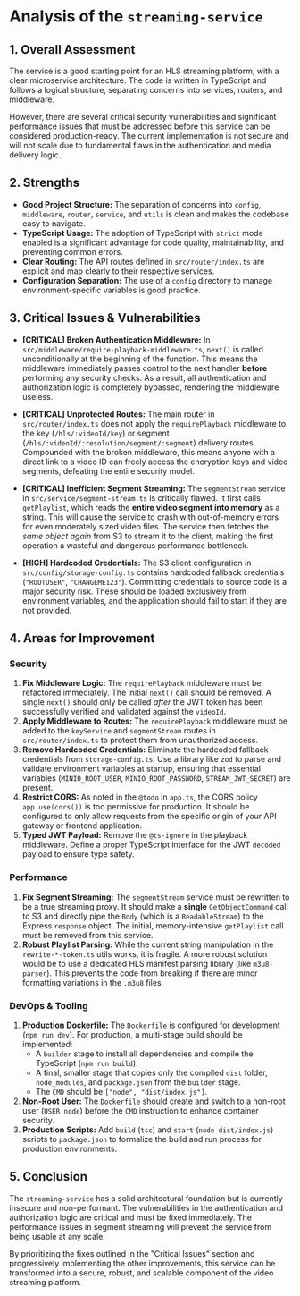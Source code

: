 
# Analysis of the `streaming-service`

## 1. Overall Assessment

The service is a good starting point for an HLS streaming platform, with a clear microservice architecture. The code is written in TypeScript and follows a logical structure, separating concerns into services, routers, and middleware.

However, there are several critical security vulnerabilities and significant performance issues that must be addressed before this service can be considered production-ready. The current implementation is not secure and will not scale due to fundamental flaws in the authentication and media delivery logic.

## 2. Strengths

*   **Good Project Structure:** The separation of concerns into `config`, `middleware`, `router`, `service`, and `utils` is clean and makes the codebase easy to navigate.
*   **TypeScript Usage:** The adoption of TypeScript with `strict` mode enabled is a significant advantage for code quality, maintainability, and preventing common errors.
*   **Clear Routing:** The API routes defined in `src/router/index.ts` are explicit and map clearly to their respective services.
*   **Configuration Separation:** The use of a `config` directory to manage environment-specific variables is good practice.

## 3. Critical Issues & Vulnerabilities

*   **[CRITICAL] Broken Authentication Middleware:** In `src/middleware/require-playback-middleware.ts`, `next()` is called unconditionally at the beginning of the function. This means the middleware immediately passes control to the next handler **before** performing any security checks. As a result, all authentication and authorization logic is completely bypassed, rendering the middleware useless.

*   **[CRITICAL] Unprotected Routes:** The main router in `src/router/index.ts` does not apply the `requirePlayback` middleware to the key (`/hls/:videoId/key`) or segment (`/hls/:videoId/:resolution/segment/:segment`) delivery routes. Compounded with the broken middleware, this means anyone with a direct link to a video ID can freely access the encryption keys and video segments, defeating the entire security model.

*   **[CRITICAL] Inefficient Segment Streaming:** The `segmentStream` service in `src/service/segment-stream.ts` is critically flawed. It first calls `getPlaylist`, which reads the **entire video segment into memory** as a string. This will cause the service to crash with out-of-memory errors for even moderately sized video files. The service then fetches the *same object again* from S3 to stream it to the client, making the first operation a wasteful and dangerous performance bottleneck.

*   **[HIGH] Hardcoded Credentials:** The S3 client configuration in `src/config/storage-config.ts` contains hardcoded fallback credentials (`"ROOTUSER"`, `"CHANGEME123"`). Committing credentials to source code is a major security risk. These should be loaded exclusively from environment variables, and the application should fail to start if they are not provided.

## 4. Areas for Improvement

### Security

1.  **Fix Middleware Logic:** The `requirePlayback` middleware must be refactored immediately. The initial `next()` call should be removed. A single `next()` should only be called *after* the JWT token has been successfully verified and validated against the `videoId`.
2.  **Apply Middleware to Routes:** The `requirePlayback` middleware must be added to the `keyService` and `segmentStream` routes in `src/router/index.ts` to protect them from unauthorized access.
3.  **Remove Hardcoded Credentials:** Eliminate the hardcoded fallback credentials from `storage-config.ts`. Use a library like `zod` to parse and validate environment variables at startup, ensuring that essential variables (`MINIO_ROOT_USER`, `MINIO_ROOT_PASSWORD`, `STREAM_JWT_SECRET`) are present.
4.  **Restrict CORS:** As noted in the `@todo` in `app.ts`, the CORS policy `app.use(cors())` is too permissive for production. It should be configured to only allow requests from the specific origin of your API gateway or frontend application.
5.  **Typed JWT Payload:** Remove the `@ts-ignore` in the playback middleware. Define a proper TypeScript interface for the JWT `decoded` payload to ensure type safety.

### Performance

1.  **Fix Segment Streaming:** The `segmentStream` service must be rewritten to be a true streaming proxy. It should make a **single** `GetObjectCommand` call to S3 and directly pipe the `Body` (which is a `ReadableStream`) to the Express `response` object. The initial, memory-intensive `getPlaylist` call must be removed from this service.
2.  **Robust Playlist Parsing:** While the current string manipulation in the `rewrite-*-token.ts` utils works, it is fragile. A more robust solution would be to use a dedicated HLS manifest parsing library (like `m3u8-parser`). This prevents the code from breaking if there are minor formatting variations in the `.m3u8` files.

### DevOps & Tooling

1.  **Production Dockerfile:** The `Dockerfile` is configured for development (`npm run dev`). For production, a multi-stage build should be implemented:
    *   A `builder` stage to install all dependencies and compile the TypeScript (`npm run build`).
    *   A final, smaller stage that copies only the compiled `dist` folder, `node_modules`, and `package.json` from the `builder` stage.
    *   The `CMD` should be `["node", "dist/index.js"]`.
2.  **Non-Root User:** The `Dockerfile` should create and switch to a non-root user (`USER node`) before the `CMD` instruction to enhance container security.
3.  **Production Scripts:** Add `build` (`tsc`) and `start` (`node dist/index.js`) scripts to `package.json` to formalize the build and run process for production environments.

## 5. Conclusion

The `streaming-service` has a solid architectural foundation but is currently insecure and non-performant. The vulnerabilities in the authentication and authorization logic are critical and must be fixed immediately. The performance issues in segment streaming will prevent the service from being usable at any scale.

By prioritizing the fixes outlined in the "Critical Issues" section and progressively implementing the other improvements, this service can be transformed into a secure, robust, and scalable component of the video streaming platform.
